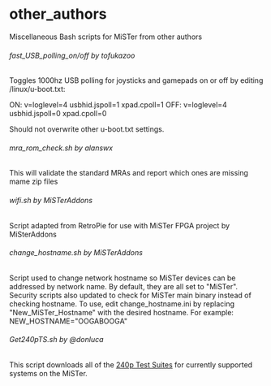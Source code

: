 # other_authors
Miscellaneous Bash scripts for MiSTer from other authors


###### fast_USB_polling_on/off by tofukazoo

Toggles 1000hz USB polling for joysticks and gamepads on or off by editing /linux/u-boot.txt:
   
   ON:  v=loglevel=4 usbhid.jspoll=1 xpad.cpoll=1
   OFF: v=loglevel=4 usbhid.jspoll=0 xpad.cpoll=0

Should not overwrite other u-boot.txt settings.

###### mra_rom_check.sh by alanswx

This will validate the standard MRAs and report which ones are missing mame zip files

###### wifi.sh by MiSTerAddons

Script adapted from RetroPie for use with MiSTer FPGA project by MiSterAddons

###### change_hostname.sh by MiSTerAddons

Script used to change network hostname so MiSTer devices can be addressed by network name. 
By default, they are all set to "MiSTer". Security scripts also updated to check for MiSTer
main binary instead of checking hostname. To use, edit change_hostname.ini by replacing 
"New_MiSTer_Hostname" with the desired hostname. For example:
   NEW_HOSTNAME="OOGABOOGA"

###### Get240pTS.sh by @donluca

This script downloads all of the [240p Test Suites](http://junkerhq.net/xrgb/index.php?title=240p_test_suite) for currently supported systems on the MiSTer.

